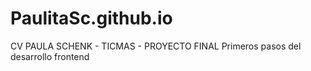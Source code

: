 # PaulitaSc.github.io
CV PAULA SCHENK - TICMAS - PROYECTO FINAL
Primeros pasos del desarrollo frontend

